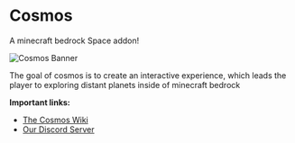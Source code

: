 # Cosmos
A minecraft bedrock Space addon!

![Cosmos Banner](https://github.com/FrederoxGit/frederox.com/blob/master/docs/cosmos/cosmos-banner.png)

The goal of cosmos is to create an interactive experience, which leads the player to exploring distant planets inside of minecraft bedrock

**Important links:**
- [The Cosmos Wiki](https://www.frederox.com/cosmos)
- [Our Discord Server](https://discord.com/invite/AThBvWS6wk)
